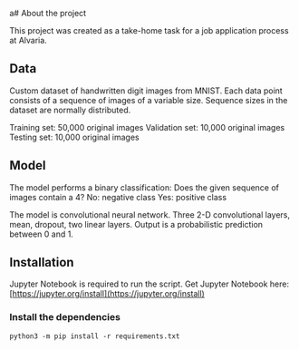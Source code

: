 a# About the project

This project was created as a take-home task for a job application process at Alvaria.

## Data

Custom dataset of handwritten digit images from MNIST.
Each data point consists of a sequence of images of a variable size.
Sequence sizes in the dataset are normally distributed.

Training set: 50,000 original images
Validation set: 10,000 original images
Testing set: 10,000 original images

## Model

The model performs a binary classification:
Does the given sequence of images contain a 4?
No: negative class
Yes: positive class

The model is convolutional neural network.
Three 2-D convolutional layers, mean, dropout, two linear layers.
Output is a probabilistic prediction between 0 and 1.

## Installation

Jupyter Notebook is required to run the script.
Get Jupyter Notebook here: [https://jupyter.org/install](https://jupyter.org/install)

### Install the dependencies

`python3 -m pip install -r requirements.txt`


